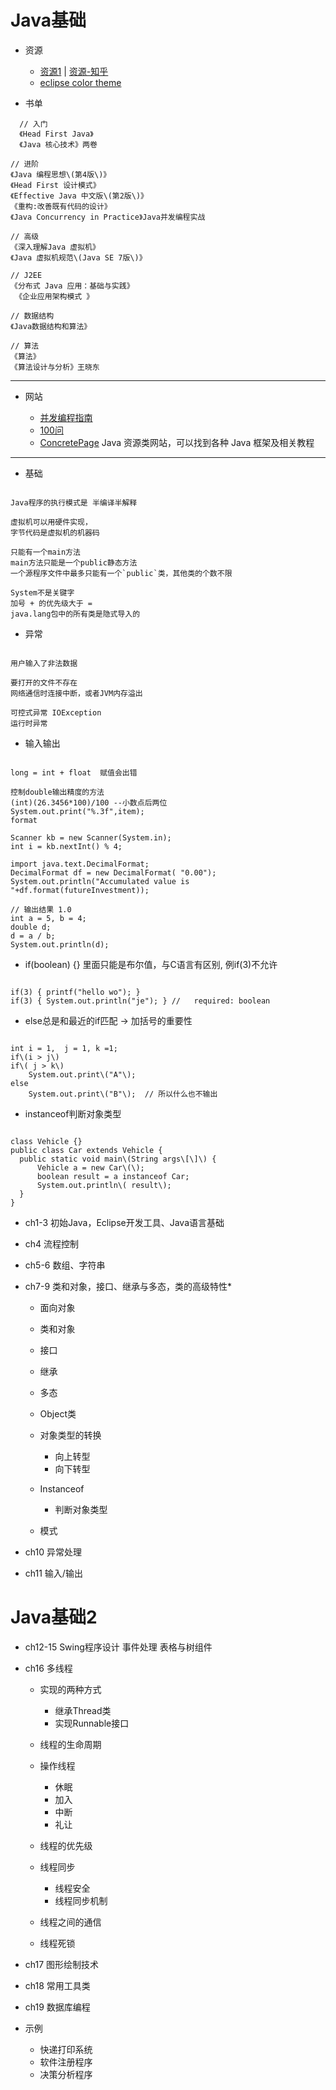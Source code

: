 # **Java基础**

- 资源

  - [资源1](http://droidyue.com/blog/2014/11/30/java-programmer-must-read-these-9-books/) | [资源-知乎](https://www.zhihu.com/question/19848946?rf=19752221)
  - [eclipse color theme](http://download.csdn.net/download/knockheart/6690825)

- 书单

```
  // 入门
  《Head First Java》
  《Java 核心技术》两卷

// 进阶  
《Java 编程思想\(第4版\)》  
《Head First 设计模式》   
《Effective Java 中文版\(第2版\)》  
《重构:改善既有代码的设计》  
《Java Concurrency in Practice》Java并发编程实战

// 高级  
《深入理解Java 虚拟机》  
《Java 虚拟机规范\(Java SE 7版\)》

// J2EE  
《分布式 Java 应用：基础与实践》  
 《企业应用架构模式 》

// 数据结构  
《Java数据结构和算法》

// 算法  
《算法》  
《算法设计与分析》王晓东
```

--------------------------------------------------------------------------------

- 网站

  - [并发编程指南](http://ifeve.com/java-7-concurrency-cookbook/)
  - [100问](https://github.com/giantray/stackoverflow-java-top-qa)
  - [ConcretePage](http://www.concretepage.com/) Java 资源类网站，可以找到各种 Java 框架及相关教程

--------------------------------------------------------------------------------

- 基础

```

Java程序的执行模式是 半编译半解释

虚拟机可以用硬件实现，  
字节代码是虚拟机的机器码

只能有一个main方法  
main方法只能是一个public静态方法  
一个源程序文件中最多只能有一个`public`类，其他类的个数不限

System不是关键字  
加号 + 的优先级大于 =  
java.lang包中的所有类是隐式导入的
```

- 异常

```

用户输入了非法数据

要打开的文件不存在   
网络通信时连接中断，或者JVM内存溢出

可控式异常 IOException  
运行时异常
```

- 输入输出

```

long = int + float  赋值会出错

控制double输出精度的方法  
(int)(26.3456*100)/100 --小数点后两位  
System.out.print("%.3f",item);  
format

Scanner kb = new Scanner(System.in);  
int i = kb.nextInt() % 4;

import java.text.DecimalFormat;  
DecimalFormat df = new DecimalFormat( "0.00");  
System.out.println("Accumulated value is "+df.format(futureInvestment));

// 输出结果 1.0  
int a = 5, b = 4;  
double d;  
d = a / b;  
System.out.println(d);
```

- if(boolean) {} 里面只能是布尔值，与C语言有区别, 例if(3)不允许

```

if(3) { printf("hello wo"); }  
if(3) { System.out.println("je"); } //   required: boolean
```

- else总是和最近的if匹配 -> 加括号的重要性

```

int i = 1,  j = 1, k =1;  
if\(i > j\)  
if\( j > k\)   
    System.out.print\("A"\);  
else   
    System.out.print\("B"\);  // 所以什么也不输出
```

- instanceof判断对象类型

```

class Vehicle {}  
public class Car extends Vehicle {  
  public static void main\(String args\[\]\) {  
      Vehicle a = new Car\(\);  
      boolean result = a instanceof Car;  
      System.out.println\( result\);  
  }  
}
```

- ch1-3 初始Java，Eclipse开发工具、Java语言基础
- ch4 流程控制
- ch5-6 数组、字符串
- ch7-9 类和对象，接口、继承与多态，类的高级特性*

  - 面向对象
  - 类和对象
  - 接口
  - 继承
  - 多态
  - Object类
  - 对象类型的转换

    - 向上转型
    - 向下转型

  - Instanceof

    - 判断对象类型

  - 模式

- ch10 异常处理

- ch11 输入/输出

# **Java基础2**

- ch12-15 Swing程序设计 事件处理 表格与树组件
- ch16 多线程

  - 实现的两种方式

    - 继承Thread类
    - 实现Runnable接口

  - 线程的生命周期
  - 操作线程

    - 休眠
    - 加入
    - 中断
    - 礼让

  - 线程的优先级
  - 线程同步

    - 线程安全
    - 线程同步机制

  - 线程之间的通信
  - 线程死锁

- ch17 图形绘制技术
- ch18 常用工具类
- ch19 数据库编程
- 示例

  - 快递打印系统
  - 软件注册程序
  - 决策分析程序
